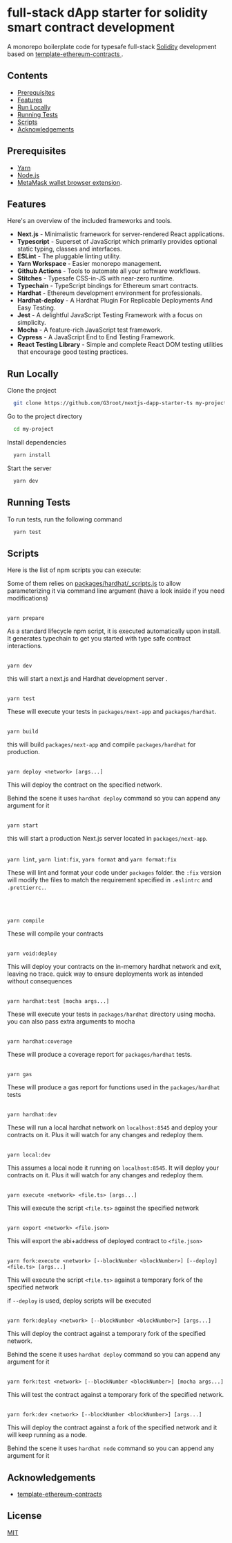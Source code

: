# full-stack dApp starter for solidity smart contract development

A monorepo boilerplate code for typesafe full-stack [Solidity](https://soliditylang.org/) development based on [template-ethereum-contracts
](https://github.com/wighawag/template-ethereum-contracts).

## Contents

- [Prerequisites](#prerequisites)
- [Features](#features)
- [Run Locally](#run-locally)
- [Running Tests](#running-tests)
- [Scripts](#scripts)
- [Acknowledgements](#acknowledgements)

## Prerequisites

- [Yarn](https://yarnpkg.com/)
- [Node.js](https://nodejs.org/en/download/)
- [MetaMask wallet browser extension](https://metamask.io/download.html).

## Features

Here's an overview of the included frameworks and tools.

- **Next.js** - Minimalistic framework for server-rendered React applications.
- **Typescript** - Superset of JavaScript which primarily provides optional static typing, classes and interfaces.
- **ESLint** - The pluggable linting utility.
- **Yarn Workspace** - Easier monorepo management.
- **Github Actions** - Tools to automate all your software workflows.
- **Stitches** - Typesafe CSS-in-JS with near-zero runtime.
- **Typechain** - TypeScript bindings for Ethereum smart contracts.
- **Hardhat** - Ethereum development environment for professionals.
- **Hardhat-deploy** - A Hardhat Plugin For Replicable Deployments And Easy Testing.
- **Jest** - A delightful JavaScript Testing Framework with a focus on simplicity.
- **Mocha** - A feature-rich JavaScript test framework.
- **Cypress** - A JavaScript End to End Testing Framework.
- **React Testing Library** - Simple and complete React DOM testing utilities that encourage good testing practices.

## Run Locally

Clone the project

```bash
  git clone https://github.com/G3root/nextjs-dapp-starter-ts my-project
```

Go to the project directory

```bash
  cd my-project
```

Install dependencies

```bash
  yarn install
```

Start the server

```bash
  yarn dev
```

## Running Tests

To run tests, run the following command

```bash
  yarn test
```

## Scripts

Here is the list of npm scripts you can execute:

Some of them relies on [packages/hardhat/\_scripts.js](./packages/hardhat/_scripts.js) to allow parameterizing it via command line argument (have a look inside if you need modifications)
<br/><br/>

`yarn prepare`

As a standard lifecycle npm script, it is executed automatically upon install. It generates typechain to get you started with type safe contract interactions.
<br/><br/>

`yarn dev`

this will start a next.js and Hardhat development server .
<br/><br/>

`yarn test`

These will execute your tests in `packages/next-app` and `packages/hardhat`.
<br/><br/>

`yarn build`

this will build `packages/next-app` and compile `packages/hardhat` for production.
<br/><br/>

`yarn deploy <network> [args...]`

This will deploy the contract on the specified network.

Behind the scene it uses `hardhat deploy` command so you can append any argument for it
<br/><br/>

`yarn start`

this will start a production Next.js server located in `packages/next-app`.
<br/><br/>

`yarn lint`, `yarn lint:fix`, `yarn format` and `yarn format:fix`

These will lint and format your code under `packages` folder. the `:fix` version will modify the files to match the requirement specified in `.eslintrc` and `.prettierrc.`.

<br/><br/>

`yarn compile`

These will compile your contracts
<br/><br/>

`yarn void:deploy`

This will deploy your contracts on the in-memory hardhat network and exit, leaving no trace. quick way to ensure deployments work as intended without consequences
<br/><br/>

`yarn hardhat:test [mocha args...]`

These will execute your tests in `packages/hardhat` directory using mocha. you can also pass extra arguments to mocha
<br/><br/>

`yarn hardhat:coverage`

These will produce a coverage report for `packages/hardhat` tests.
<br/><br/>

`yarn gas`

These will produce a gas report for functions used in the `packages/hardhat` tests
<br/><br/>

`yarn hardhat:dev`

These will run a local hardhat network on `localhost:8545` and deploy your contracts on it. Plus it will watch for any changes and redeploy them.
<br/><br/>

`yarn local:dev`

This assumes a local node it running on `localhost:8545`. It will deploy your contracts on it. Plus it will watch for any changes and redeploy them.
<br/><br/>

`yarn execute <network> <file.ts> [args...]`

This will execute the script `<file.ts>` against the specified network
<br/><br/>

`yarn export <network> <file.json>`

This will export the abi+address of deployed contract to `<file.json>`
<br/><br/>

`yarn fork:execute <network> [--blockNumber <blockNumber>] [--deploy] <file.ts> [args...]`

This will execute the script `<file.ts>` against a temporary fork of the specified network

if `--deploy` is used, deploy scripts will be executed
<br/><br/>

`yarn fork:deploy <network> [--blockNumber <blockNumber>] [args...]`

This will deploy the contract against a temporary fork of the specified network.

Behind the scene it uses `hardhat deploy` command so you can append any argument for it
<br/><br/>

`yarn fork:test <network> [--blockNumber <blockNumber>] [mocha args...]`

This will test the contract against a temporary fork of the specified network.
<br/><br/>

`yarn fork:dev <network> [--blockNumber <blockNumber>] [args...]`

This will deploy the contract against a fork of the specified network and it will keep running as a node.

Behind the scene it uses `hardhat node` command so you can append any argument for it

## Acknowledgements

- [template-ethereum-contracts](https://github.com/wighawag/template-ethereum-contracts)

## License

[MIT](https://choosealicense.com/licenses/mit/)
